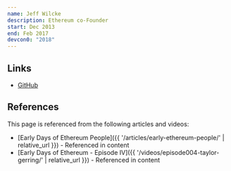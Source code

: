 ```yaml
---
name: Jeff Wilcke
description: Ethereum co-Founder
start: Dec 2013
end: Feb 2017
devcon0: "2018"
---
```


## Links

- [GitHub](https://github.com/obscuren)

## References

This page is referenced from the following articles and videos:

- [Early Days of Ethereum People]({{ '/articles/early-ethereum-people/' | relative_url }}) - Referenced in content
- [Early Days of Ethereum - Episode IV]({{ '/videos/episode004-taylor-gerring/' | relative_url }}) - Referenced in content
